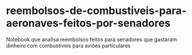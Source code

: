 # reembolsos-de-combustiveis-para-aeronaves-feitos-por-senadores
Notebook que analisa reembolsos feitos para senadores que gastaram dinheiro com combustíveis para aviões particulares
